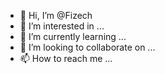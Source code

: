 - 👋 Hi, I’m @Fizech
- 👀 I’m interested in ...
- 🌱 I’m currently learning ...
- 💞️ I’m looking to collaborate on ...
- 📫 How to reach me ...

<!---
Fizech/Fizech is a ✨ special ✨ repository because its `README.md` (this file) appears on your GitHub profile.
You can click the Preview link to take a look at your changes.
--->
